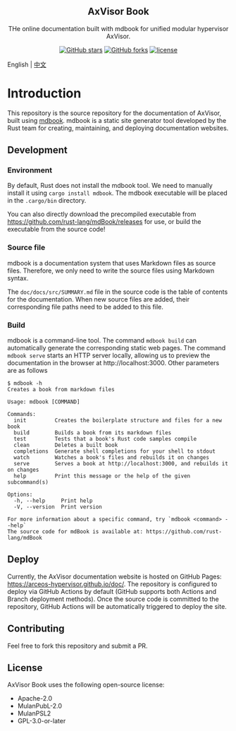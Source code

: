 <!-- <div align="center">

<img src="https://arceos-hypervisor.github.io/doc/assets/logo.svg" alt="axvisor-logo" width="64">

</div> -->

<h2 align="center">AxVisor Book</h1>

<p align="center">THe online documentation built with mdbook for unified modular hypervisor AxVisor.</p>

<div align="center">

[![GitHub stars](https://img.shields.io/github/stars/arceos-hypervisor/axvisor?logo=github)](https://github.com/arceos-hypervisor/axvisor/stargazers)
[![GitHub forks](https://img.shields.io/github/forks/arceos-hypervisor/axvisor?logo=github)](https://github.com/arceos-hypervisor/axvisor/network)
[![license](https://img.shields.io/github/license/arceos-hypervisor/axvisor)](https://github.com/arceos-hypervisor/axvisor/blob/master/LICENSE)

</div>

English | [中文](README_CN.md)

# Introduction

This repository is the source repository for the documentation of AxVisor, built using [mdbook](https://rust-lang.github.io/mdBook/). mdbook is a static site generator tool developed by the Rust team for creating, maintaining, and deploying documentation websites.

## Development

### Environment

By default, Rust does not install the mdbook tool. We need to manually install it using `cargo install mdbook`. The mdbook executable will be placed in the `.cargo/bin` directory.

You can also directly download the precompiled executable from https://github.com/rust-lang/mdBook/releases for use, or build the executable from the source code!

### Source file

mdbook is a documentation system that uses Markdown files as source files. Therefore, we only need to write the source files using Markdown syntax.

The `doc/docs/src/SUMMARY.md` file in the source code is the table of contents for the documentation. When new source files are added, their corresponding file paths need to be added to this file.

### Build

mdbook is a command-line tool. The command `mdbook build` can automatically generate the corresponding static web pages. The command `mdbook serve` starts an HTTP server locally, allowing us to preview the documentation in the browser at http://localhost:3000. Other parameters are as follows

```
$ mdbook -h
Creates a book from markdown files

Usage: mdbook [COMMAND]

Commands:
  init         Creates the boilerplate structure and files for a new book
  build        Builds a book from its markdown files
  test         Tests that a book's Rust code samples compile
  clean        Deletes a built book
  completions  Generate shell completions for your shell to stdout
  watch        Watches a book's files and rebuilds it on changes
  serve        Serves a book at http://localhost:3000, and rebuilds it on changes
  help         Print this message or the help of the given subcommand(s)

Options:
  -h, --help     Print help
  -V, --version  Print version

For more information about a specific command, try `mdbook <command> --help`
The source code for mdBook is available at: https://github.com/rust-lang/mdBook
```

## Deploy

Currently, the AxVisor documentation website is hosted on GitHub Pages: https://arceos-hypervisor.github.io/doc/. The repository is configured to deploy via GitHub Actions by default (GitHub supports both Actions and Branch deployment methods). Once the source code is committed to the repository, GitHub Actions will be automatically triggered to deploy the site.

## Contributing

Feel free to fork this repository and submit a PR.

## License

AxVisor Book uses the following open-source license:

 * Apache-2.0
 * MulanPubL-2.0
 * MulanPSL2
 * GPL-3.0-or-later
